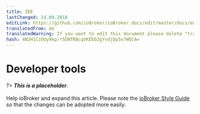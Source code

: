 ```yaml
---
title: IDE
lastChanged: 14.09.2018
editLink: https://github.com/ioBroker/ioBroker.docs/edit/master/docs/en/dev/ide.md
translatedFrom: de
translatedWarning: If you want to edit this document please delete "translatedFrom" field, elsewise this document will be translated automatically again
hash: 4N3H1CzOUy9kp/r5DNTRBcqVKEEb2gYvdjDp5x7WQCA=
---
```

# Developer tools
?> ***This is a placeholder***.<br><br> Help ioBroker and expand this article. Please note the [ioBroker Style Guide](community/styleguidedoc) so that the changes can be adopted more easily.